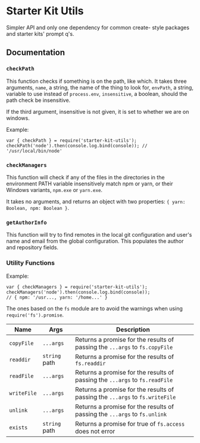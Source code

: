 # Starter Kit Utils

Simpler API and only one dependency for common create- style packages and
starter kits' prompt q's.

## Documentation

### `checkPath`

This function checks if something is on the path, like which. It takes three
arguments, `name`, a string, the name of the thing to look for, `envPath`, a
string, variable to use instead of `process.env`, `insensitive`, a boolean,
should the path check be insensitive.

If the third argument, insensitive is not given, it is set to whether we are
on windows.

Example:

```
var { checkPath } = require('starter-kit-utils');
checkPath('node').then(console.log.bind(console)); // '/usr/local/bin/node'
```

### `checkManagers`

This function will check if any of the files in the directories in the environment PATH variable insensitively match npm or yarn, or their Windows variants, `npm.exe` or `yarn.exe`.

It takes no arguments, and returns an object with two properties: `{ yarn: Boolean, npm: Boolean }`.

### `getAuthorInfo`

This function will try to find remotes in the local git configuration and user's name and email from the global configuration. This populates the author and repository fields.

### Utility Functions

Example:

```
var { checkManagers } = require('starter-kit-utils');
checkManagers('node').then(console.log.bind(console));
// { npm: '/usr..., yarn: '/home...' }
```

The ones based on the `fs` module are to avoid the warnings when using `require('fs').promise`.

|Name|Args|Description|
|-|-|-|
|`copyFile`|`...args`|Returns a promise for the results of passing the `...args` to `fs.copyFile`|
|`readdir`|`string` path|Returns a promise for the results of `fs.readdir`|
|`readFile`|`...args`|Returns a promise for the results of passing the `...args` to `fs.readFile`|
|`writeFile`|`...args`|Returns a promise for the results of passing the `...args` to `fs.writeFile`|
|`unlink`|`...args`|Returns a promise for the results of passing the `...args` to `fs.unlink`|
|`exists`|`string` path|Returns a promise for true of `fs.access` does not error|
